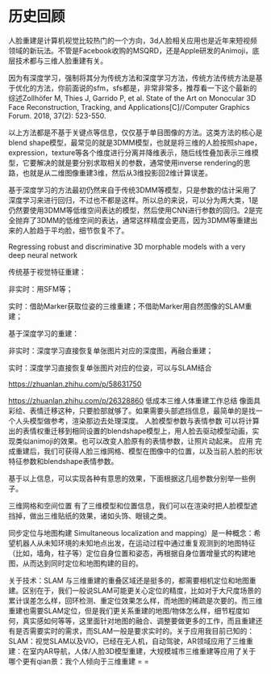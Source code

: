 # 历史回顾

人脸重建是计算机视觉比较热门的一个方向，3d人脸相关应用也是近年来短视频领域的新玩法。不管是Facebook收购的MSQRD，还是Apple研发的Animoji，底层技术都与三维人脸重建有关。


因为有深度学习，强制将其分为传统方法和深度学习方法，传统方法传统方法是基于优化的方法，你前面说的sfm，sfs都是，非常非常多，推荐看一下这个最新的综述Zollhöfer M, Thies J, Garrido P, et al. State of the Art on Monocular 3D Face Reconstruction, Tracking, and Applications[C]//Computer Graphics Forum. 2018, 37(2): 523-550.

以上方法都是不基于关键点等信息，仅仅基于单目图像的方法。这类方法的核心是blend shape模型，最常见的就是3DMM模型，也就是将三维的人脸按照shape，expression，texture等各个维度进行分离并降维表示，随后线性叠加表示三维模型，它要解决的就是要分别求取相关的参数，通常使用inverse rendering的思路，也就是从二维图像重建3维，然后从3维投影回2维计算误差。



基于深度学习的方法最初仍然来自于传统3DMM等模型，只是参数的估计采用了深度学习来进行回归，不过也不都是这样。所以总的来说，可以分为两大类，1是仍然要使用3DMM等低维空间表达的模型，然后使用CNN进行参数的回归。2是完全抛弃了3DMM的低维空间的表达，通常这样精度会更高，因为3DMM等重建出来的人脸趋于平均脸，细节恢复不了。


Regressing robust and discriminative 3D morphable models with a very deep neural network

传统基于视觉特征重建：

非实时：用SFM等；

实时：借助Marker获取位姿的三维重建；不借助Marker用自然图像的SLAM重建；

基于深度学习的重建：

非实时：深度学习直接恢复单张图片对应的深度图，再融合重建；

实时：深度学习直接恢复单张图片对应的位姿，可以与SLAM结合

https://zhuanlan.zhihu.com/p/58631750

https://zhuanlan.zhihu.com/p/26328860
低成本三维人体重建工作总结
像面具彩绘、表情迁移这种，只要脸部就够了。如果需要头部遮挡信息，最简单的是找一个人头模型做参考，渲染那边去处理深度。
人脸模型参数与表情参数
可以将计算出的表情权重迁移到相同设置的blendshape模型上，用人脸去驱动模型动画，实现类似animoji的效果。也可以改变人脸原有的表情参数，让照片动起来。
应用
完成重建后，我们可获得人脸三维网格、模型在图像中的位置，以及当前人脸的形状特征参数和blendshape表情参数。

基于以上信息，可以实现各种有意思的效果，下面根据这几组参数分别举一些例子。

三维网格和空间位置
有了三维模型和位置信息，我们可以在渲染时把人脸模型遮挡掉，做出三维贴纸的效果，诸如头饰、眼镜之类。


同步定位与地图构建 Simultaneous localization and mapping）是一种概念：希望机器人从未知环境的未知地点出发，在运动过程中通过重复观测到的地图特征（比如，墙角，柱子等）定位自身位置和姿态，再根据自身位置增量式的构建地图，从而达到同时定位和地图构建的目的。

关于技术：SLAM 与三维重建的重叠区域还是挺多的，都需要相机定位和地图重建。区别在于，我们一般说SLAM可能更关心定位的精度，比如对于大尺度场景的累计误差怎么样，回环检测、重定位效果怎么样，而地图的稀疏是次要的。而三维重建也需要SLAM定位，但是我们更关系重建的地图/物体怎么样，细节程度如何，真实感如何等等，这里面针对地图的融合、调整要做更多的工作，而且重建还有是否需要实时的需求，而SLAM一般是要求实时的。关于应用我目前已知的：SLAM：视觉SLAM以及VIO，已经在无人机，自动驾驶，AR领域应用了三维重建：在室内AR导航，人体/人脸3D模型重建，大规模城市三维重建等应用了关于哪个更有qian景：我个人倾向于三维重建 = =



